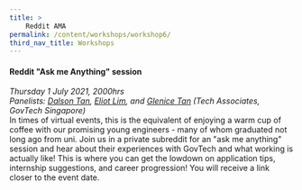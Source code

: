 ```yaml
---
title: >
    Reddit AMA
permalink: /content/workshops/workshop6/
third_nav_title: Workshops
---
```


#### Reddit "Ask me Anything" session
*Thursday 1 July 2021, 2000hrs*<br>
*Panelists: [Dalson Tan](https://www.linkedin.com/in/dalson-tan/), [Eliot Lim](https://www.linkedin.com/in/eliot-lim/), and [Glenice Tan](https://www.linkedin.com/in/glenicetan/) (Tech Associates, GovTech Singapore)*<br>
In times of virtual events, this is the equivalent of enjoying a warm cup of coffee with our promising young engineers - many of whom graduated not long ago from uni. Join us in a private subreddit for an "ask me anything" session and hear about their experiences with GovTech and what working is actually like! This is where you can get the lowdown on application tips, internship suggestions, and career progression! You will receive a link closer to the event date.